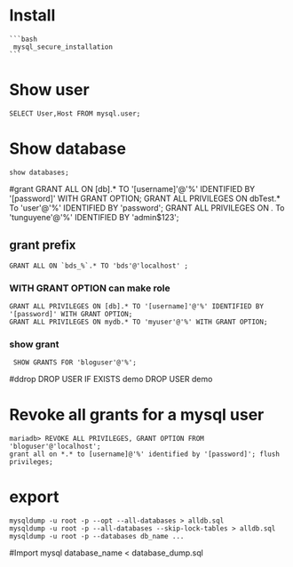# Install 
	```bash
	 mysql_secure_installation
	```

# Show user
	SELECT User,Host FROM mysql.user;
# Show database
	show databases;

#grant
	GRANT ALL ON [db].* TO '[username]'@'%' IDENTIFIED BY '[password]' WITH GRANT OPTION;
	GRANT ALL PRIVILEGES ON dbTest.* To 'user'@'%' IDENTIFIED BY 'password';
	GRANT ALL PRIVILEGES ON *.* To 'tunguyene'@'%' IDENTIFIED BY 'admin$123';

## grant prefix
 	GRANT ALL ON `bds_%`.* TO 'bds'@'localhost' ;

### WITH GRANT OPTION can make role
	GRANT ALL PRIVILEGES ON [db].* TO '[username]'@'%' IDENTIFIED BY '[password]' WITH GRANT OPTION;
	GRANT ALL PRIVILEGES ON mydb.* TO 'myuser'@'%' WITH GRANT OPTION;

### show grant
	 SHOW GRANTS FOR 'bloguser'@'%';

#ddrop
 	DROP USER IF EXISTS demo
 	DROP USER demo


# Revoke all grants for a mysql user
	mariadb> REVOKE ALL PRIVILEGES, GRANT OPTION FROM 'bloguser'@'localhost';
	grant all on *.* to [username]@'%' identified by '[password]'; flush privileges;

# export
	mysqldump -u root -p --opt --all-databases > alldb.sql
	mysqldump -u root -p --all-databases --skip-lock-tables > alldb.sql
	mysqldump -u root -p --databases db_name ...


#Import
	mysql database_name < database_dump.sql


	
